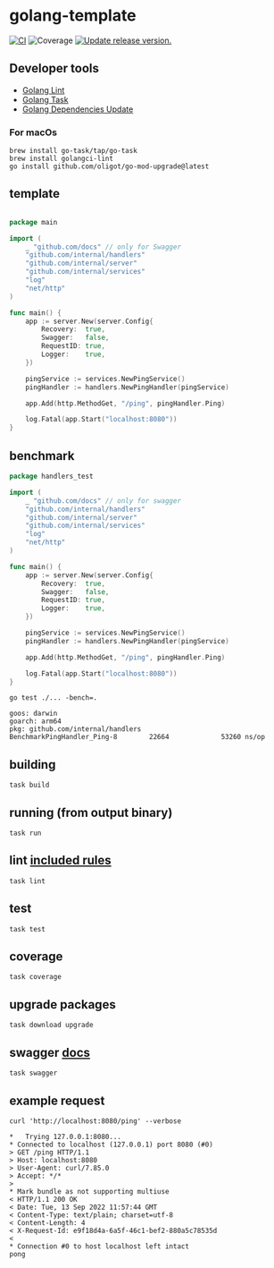 # golang-template

[![CI](https://github.com/tj-actions/coverage-badge-go/workflows/CI/badge.svg)](https://github.com/tj-actions/coverage-badge-go/actions?query=workflow%3ACI)
![Coverage](https://img.shields.io/badge/Coverage-87.4%25-brightgreen)
[![Update release version.](https://github.com/tj-actions/coverage-badge-go/workflows/Update%20release%20version./badge.svg)](https://github.com/tj-actions/coverage-badge-go/actions?query=workflow%3A%22Update+release+version.%22)

## Developer tools

- [Golang Lint](https://golangci-lint.run/)
- [Golang Task](https://taskfile.dev/)
- [Golang Dependencies Update](https://github.com/oligot/go-mod-upgrade)

### For macOs

```shell
brew install go-task/tap/go-task
brew install golangci-lint
go install github.com/oligot/go-mod-upgrade@latest
```

## template

```go

package main

import (
	_ "github.com/docs" // only for Swagger
	"github.com/internal/handlers"
	"github.com/internal/server"
	"github.com/internal/services"
	"log"
	"net/http"
)

func main() {
	app := server.New(server.Config{
		Recovery:  true,
		Swagger:   false,
		RequestID: true,
		Logger:    true,
	})

	pingService := services.NewPingService()
	pingHandler := handlers.NewPingHandler(pingService)

	app.Add(http.MethodGet, "/ping", pingHandler.Ping)

	log.Fatal(app.Start("localhost:8080"))
}
```

## benchmark

```go
package handlers_test

import (
	_ "github.com/docs" // only for swagger
	"github.com/internal/handlers"
	"github.com/internal/server"
	"github.com/internal/services"
	"log"
	"net/http"
)

func main() {
	app := server.New(server.Config{
		Recovery:  true,
		Swagger:   false,
		RequestID: true,
		Logger:    true,
	})

	pingService := services.NewPingService()
	pingHandler := handlers.NewPingHandler(pingService)

	app.Add(http.MethodGet, "/ping", pingHandler.Ping)

	log.Fatal(app.Start("localhost:8080"))
}
```

```shell
go test ./... -bench=.
```

````text
goos: darwin
goarch: arm64
pkg: github.com/internal/handlers
BenchmarkPingHandler_Ping-8        22664             53260 ns/op
````

## building

```shell
task build
```

## running (from output binary)

```shell
task run
```

## lint [included rules](.golangci.yml)

```shell
task lint
```

## test

```shell
task test
```

## coverage

```shell
task coverage
```

## upgrade packages

```shell
task download upgrade
```

## swagger [docs](/docs)

```shell
task swagger
```

## example request

```shell
curl 'http://localhost:8080/ping' --verbose
```

```text
*   Trying 127.0.0.1:8080...
* Connected to localhost (127.0.0.1) port 8080 (#0)
> GET /ping HTTP/1.1
> Host: localhost:8080
> User-Agent: curl/7.85.0
> Accept: */*
>
* Mark bundle as not supporting multiuse
< HTTP/1.1 200 OK
< Date: Tue, 13 Sep 2022 11:57:44 GMT
< Content-Type: text/plain; charset=utf-8
< Content-Length: 4
< X-Request-Id: e9f18d4a-6a5f-46c1-bef2-880a5c78535d
<
* Connection #0 to host localhost left intact
pong
```
